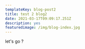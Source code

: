 ```yaml
---
templateKey: blog-post2
title: test 2 blog2
date: 2021-03-17T09:09:17.251Z
description: yes
featuredimage: /img/blog-index.jpg
---
```

let's go ?